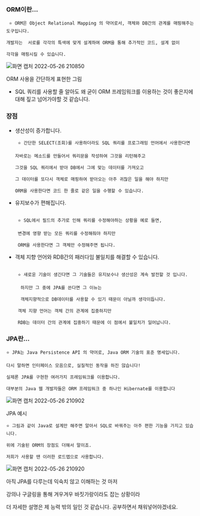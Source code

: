 ### ORM이란…

```
 ⭐️ ORM은 Object Relational Mapping 의 약어로서, 객체와 DB간의 관계를 매핑해주는 도구입니다.

개발자는  서로를 각각의 특색에 맞게 설계하여 ORM을 통해 추가적인 코드, 설계 없이

각각을 매핑시킬 수 있습니다.
```

![화면 캡처 2022-05-26 210850](https://user-images.githubusercontent.com/81284265/170485190-6374e1e4-498d-4b2a-9028-d69a58509c2c.png)


ORM 사용을 간단하게 표현한 그림

- SQL 쿼리를 사용할 줄 알아도 왜 굳이 ORM 프레임워크를 이용하는 것이 좋은지에 대해  짚고 넘어가야할 것 같습니다. 

### 장점

- 생산성이 증가합니다.
    ```
     ⭐️ 간단한 SELECT(조회)를 사용하더라도 SQL 쿼리를 프로그래밍 언어에서 사용한다면
    
    자바로는 메소드를 만들어서 쿼리문을 작성하여 그것을 리턴해주고
    
    그것을 SQL 쿼리에서 받아 DB에서 그에 맞는 데이터를 가져오고
    
    그 데이터를 또다시 객체로 매핑하여 받아오는 아주 귀찮은 일을 해야 하지만
    
    ORM을 사용한다면 코드 한 줄로 같은 일을 수행할 수 있습니다.
    ```
    
- 유지보수가 편해집니다.
   ```
    
    ⭐️ SQL에서 필드의 추가로 인해 쿼리를 수정해야하는 상황을 예로 들면,
    
    변경에 영향 받는 모든 쿼리를 수정해줘야 하지만 
    
    ORM을 사용한다면 그 객체만 수정해주면 됩니다.
    ```
    

- 객체 지향 언어와 RDB간의 패러다임 불일치를 해결할 수 있습니다.

   ```
    
    ⭐️ 새로운 기술이 생긴다면 그 기술들은 유지보수나 생산성은 계속 발전할 것 입니다.
    
     하지만 그 중에 JPA를 쓴다면 그 이뉴는 
     
     객체지향적으로 DB데이터를 사용할 수 있기 때문이 아닐까 생각이듭니다.
     
    객체 지향 언어는 객체 간의 관계에 집중하지만
    
    RDB는 데이터 간의 관계에 집중하기 때문에 이 점에서 불일치가 일어납니다.
    ```
    

### JPA란…
```
⭐️ JPA는 Java Persistence API 의 약어로, Java ORM 기술의 표준 명세입니다.

다시 말하면 인터페이스 모음으로, 실질적인 동작을 하진 않습니다!

실제론 JPA를 구현한 여러가지 프레임워크를 이용합니다.

대부분의 Java 웹 개발자들은 ORM 프레임워크 중 하나인 Hibernate를 이용합니다
```
![화면 캡처 2022-05-26 210902](https://user-images.githubusercontent.com/81284265/170485205-84b732ef-ab72-40af-881d-4ab40d25e4fd.png)



JPA 예시
```
⭐️ 그림과 같이 Java로 설계만 해주면 알아서 SQL로 바꿔주는 아주 편한 기능을 가지고 있습니다.

위에 기술된 ORM의 장점도 더해서 말이죠.

저희가 사용할 땐 이러한 로드맵으로 사용합니다.
```
![화면 캡처 2022-05-26 210920](https://user-images.githubusercontent.com/81284265/170485230-3ef34345-1ed1-4346-8729-9b3d80fe8090.png)



아직 JPA를 다루는데 익숙치 않고 이해하는 것 마저

강의나 구글링을 통해 겨우겨우 바짓가랑이라도 잡는 상황이라

더 자세한 설명은 제 능력 밖의 일인 것 같습니다. 공부하면서 채워넣어야겠네요.

